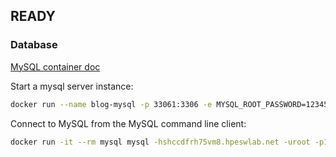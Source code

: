 ## READY

### Database

[MySQL container doc](https://hub.docker.com/_/mysql)

Start a mysql server instance:

```bash
docker run --name blog-mysql -p 33061:3306 -e MYSQL_ROOT_PASSWORD=123456 -d mysql
```

Connect to MySQL from the MySQL command line client:

```bash
docker run -it --rm mysql mysql -hshccdfrh75vm8.hpeswlab.net -uroot -p123456 -P 33061
```

